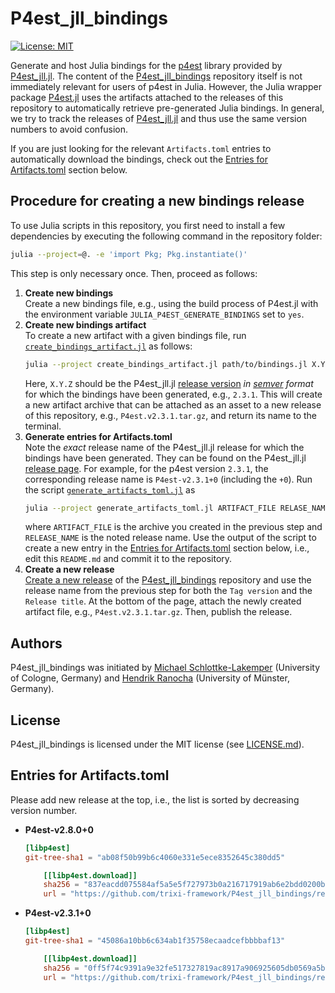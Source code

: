 # P4est_jll_bindings

[![License: MIT](https://img.shields.io/badge/License-MIT-success.svg)](https://opensource.org/licenses/MIT)

Generate and host Julia bindings for the
[p4est](https://github.com/cburstedde/p4est) library provided by
[P4est_jll.jl](https://github.com/JuliaBinaryWrappers/P4est_jll.jl).
The content of the
[P4est_jll_bindings](https://github.com/trixi-framework/P4est_jll_bindings)
repository itself is not immediately relevant for users of p4est in Julia. However,
the Julia wrapper package
[P4est.jl](https://github.com/trixi-framework/P4est.jl) uses the artifacts
attached to the releases of this repository to automatically retrieve
pre-generated Julia bindings. In general, we try to track the releases of
[P4est_jll.jl](https://github.com/JuliaBinaryWrappers/P4est_jll.jl) and thus use
the same version numbers to avoid confusion.

If you are just looking for the relevant `Artifacts.toml` entries to
automatically download the bindings, check out the
[Entries for Artifacts.toml](#entries-for-artifactstoml) section below.


## Procedure for creating a new bindings release
To use Julia scripts in this repository, you first need to install a few
dependencies by executing the following command in the repository folder:
```bash
julia --project=@. -e 'import Pkg; Pkg.instantiate()'
```
This step is only necessary once. Then, proceed as follows:

1. **Create new bindings**  
   Create a new bindings file, e.g., using the build process of P4est.jl with
   the environment variable `JULIA_P4EST_GENERATE_BINDINGS` set to `yes`.
2. **Create new bindings artifact**  
   To create a new artifact with a given bindings file, run
   [`create_bindings_artifact.jl`](create_bindings_artifact.jl) as follows:
   ```bash
   julia --project create_bindings_artifact.jl path/to/bindings.jl X.Y.Z
   ```
   Here, `X.Y.Z` should be the P4est_jll.jl
   [release version](https://github.com/JuliaBinaryWrappers/P4est_jll.jl/releases)
   *in [semver](https://semver.org) format* for which the bindings have been
   generated, e.g., `2.3.1`. This will create a new artifact archive that can be
   attached as an asset to a new release of this repository, e.g., `P4est.v2.3.1.tar.gz`,
   and return its name to the terminal.
3. **Generate entries for Artifacts.toml**  
   Note the *exact* release name of the P4est_jll.jl release for which the
   bindings have been generated. They can be found on the P4est_jll.jl
   [release page](https://github.com/JuliaBinaryWrappers/P4est_jll.jl/releases).
   For example, for the p4est version `2.3.1`, the corresponding release name
   is `P4est-v2.3.1+0` (including the `+0`).  Run the script
   [`generate_artifacts_toml.jl`](generate_artifacts_toml.jl) as
   ```bash
   julia --project generate_artifacts_toml.jl ARTIFACT_FILE RELASE_NAME
   ```
   where `ARTIFACT_FILE` is the archive you created in the previous step and
   `RELEASE_NAME` is the noted release name. Use the output of the script to
   create a new entry in the
   [Entries for Artifacts.toml](#entries-for-artifactstoml) section below, i.e.,
   edit this `README.md` and commit it to the repository.
4. **Create a new release**  
   [Create a new release](https://github.com/trixi-framework/P4est_jll_bindings/releases/new)
   of the
   [P4est_jll_bindings](https://github.com/trixi-framework/P4est_jll_bindings)
   repository and use the release name from the previous step for both the `Tag
   version` and the `Release title`. At the bottom of the page, attach the newly
   created artifact file, e.g., `P4est.v2.3.1.tar.gz`. Then, publish the
   release.


## Authors
P4est_jll_bindings was initiated by
[Michael Schlottke-Lakemper](https://www.mi.uni-koeln.de/NumSim/schlottke-lakemper)
(University of Cologne, Germany) and
[Hendrik Ranocha](https://ranocha.de) (University of Münster, Germany).


## License
P4est_jll_bindings is licensed under the MIT license (see [LICENSE.md](LICENSE.md)).


## Entries for Artifacts.toml
Please add new release at the top, i.e., the list is sorted by decreasing
version number.

* **P4est-v2.8.0+0**
  ```toml
  [libp4est]
  git-tree-sha1 = "ab08f50b99b6c4060e331e5ece8352645c380dd5"
  
      [[libp4est.download]]
      sha256 = "837eacdd075584af5a5e5f727973b0a216717919ab6e2bdd0200b222c3c3f38d"
      url = "https://github.com/trixi-framework/P4est_jll_bindings/releases/download/P4est-v2.8.0+0/P4est.v2.8.0.tar.gz"
  ```
* **P4est-v2.3.1+0**
  ```toml
  [libp4est]
  git-tree-sha1 = "45086a10bb6c634ab1f35758ecaadcefbbbbaf13"

      [[libp4est.download]]
      sha256 = "0ff5f74c9391a9e32fe517327819ac8917a906925605db0569a5beca7b45bcb8"
      url = "https://github.com/trixi-framework/P4est_jll_bindings/releases/download/P4est-v2.3.1+0/P4est.v2.3.1.tar.gz"
  ```
